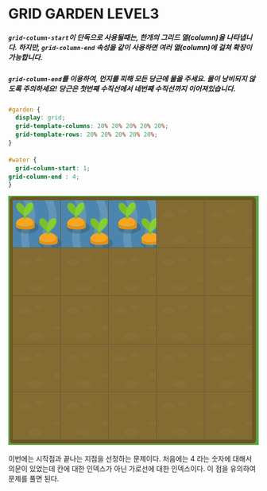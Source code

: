 # GRID GARDEN LEVEL3

##### `grid-column-start`이 단독으로 사용될때는, 한개의 그리드 열(column)을 나타냅니다. 하지만, `grid-column-end` 속성을 같이 사용하면 여러 열(column)에 걸쳐 확장이 가능합니다.

##### `grid-column-end`를 이용하여, 먼지를 피해 모든 당근에 물을 주세요. 물이 낭비되지 않도록 주의하세요! 당근은 첫번째 수직선에서 네번째 수직선까지 이어져있습니다.

```css
#garden {
  display: grid;
  grid-template-columns: 20% 20% 20% 20% 20%;
  grid-template-rows: 20% 20% 20% 20% 20%;
}

#water {
  grid-column-start: 1;
grid-column-end : 4;
}
```

![level3](.\assets\level3.png)

이번에는 시작점과 끝나는 지점을 선정하는 문제이다. 처음에는 4 라는 숫자에 대해서 의문이 있었는데 칸에 대한 인덱스가 아닌 가로선에 대한 인덱스이다. 이 점을 유의하여 문제를 풀면 된다.

